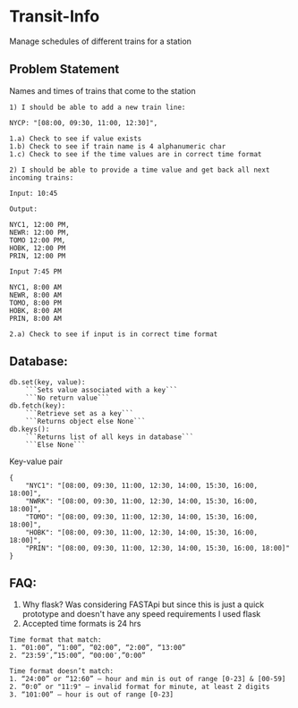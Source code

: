 # Transit-Info

Manage schedules of different trains for a station

## Problem Statement

Names and times of trains that come to the station

```
1) I should be able to add a new train line: 

NYCP: "[08:00, 09:30, 11:00, 12:30]",

1.a) Check to see if value exists 
1.b) Check to see if train name is 4 alphanumeric char
1.c) Check to see if the time values are in correct time format

```

```
2) I should be able to provide a time value and get back all next incoming trains: 

Input: 10:45

Output: 

NYC1, 12:00 PM,
NEWR: 12:00 PM,
TOMO 12:00 PM, 
HOBK, 12:00 PM
PRIN, 12:00 PM

Input 7:45 PM

NYC1, 8:00 AM
NEWR, 8:00 AM
TOMO, 8:00 PM
HOBK, 8:00 AM
PRIN, 8:00 AM

2.a) Check to see if input is in correct time format
```

## Database:

```
db.set(key, value):
    ```Sets value associated with a key```
    ```No return value```
db.fetch(key):
    ```Retrieve set as a key```
    ```Returns object else None```
db.keys():
    ```Returns list of all keys in database```
    ```Else None```
```

Key-value pair

```
{
    "NYC1": "[08:00, 09:30, 11:00, 12:30, 14:00, 15:30, 16:00, 18:00]",
    "NWRK": "[08:00, 09:30, 11:00, 12:30, 14:00, 15:30, 16:00, 18:00]",
    "TOMO": "[08:00, 09:30, 11:00, 12:30, 14:00, 15:30, 16:00, 18:00]",
    "HOBK": "[08:00, 09:30, 11:00, 12:30, 14:00, 15:30, 16:00, 18:00]",
    "PRIN": "[08:00, 09:30, 11:00, 12:30, 14:00, 15:30, 16:00, 18:00]"
}  
```

## FAQ:
1) Why flask? 
    Was considering FASTApi but since this is just a quick prototype and doesn't have any speed requirements I used flask
2) Accepted time formats is 24 hrs 
```
Time format that match:
1. “01:00”, “1:00”, “02:00”, “2:00”, “13:00”
2. “23:59″,”15:00”, “00:00″,”0:00”

Time format doesn’t match:
1. “24:00” or “12:60” – hour and min is out of range [0-23] & [00-59]
2. “0:0” or "11:9" – invalid format for minute, at least 2 digits
3. “101:00” – hour is out of range [0-23]
```